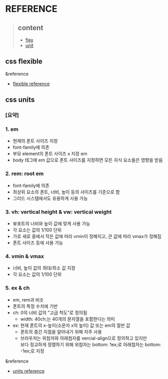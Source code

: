 REFERENCE
=========
> content
> -------
>- [flex](#css-flexible)
>- [unit](#css-units)

css flexible
------------
&reference
- [flexible reference](https://heropy.blog/2018/11/24/css-flexible-box/)

css units
------------
### [요약]
### 1. em
  - 현재의 폰트 사이즈 지정
  - font-family에 의존
  - 부모 element의 폰트 사이즈 x 지정 em
  - body 태그에 em 값으로 폰트 사이즈를 지정하면 모든 자식 요소들은 영향을 받음

### 2. rem: root em
  - font-family에 의존
  - 최상위 요소의 폰트, 너비, 높이 등의 사이즈를 기준으로 함
  - 그리드 시스템에서도 유용하게 사용 가능
  
### 3. vh: vertical height & vw: vertical weight
  - 뷰포트의 너비와 높이 값에 맞게 사용 가능
  - 각 요소는 값의 1/100 단위
  - 가로 세로 중에서 작은 값에 따라 vmin이 정해지고, 큰 값에 따라 vmax가 정해짐
  - 폰트 사이즈 등에 사용 가능

### 4. vmin & vmax
  - 너비, 높이 값의 최대/최소 값 지정
  - 각 요소는 값의 1/100 단위
  
### 5. ex & ch
  - em, rem과 비슷
  - 폰트의 특정 수치에 기반
  - ch: 0의 너비 값의 "고급 척도"로 정의됨
    - width: 40ch;는 40개의 문자열을 포함한다는 의미
  - ex: 현재 폰트의 x-높이(소문자 x의 높이) 값 또는 em의 절반 값
    - 폰트의 중간 지점을 알아내기 위해 자주 사용
    - 브라우저는 위첨자와 아래첨자를 vercial-align으로 정의하고 있지만   
    보다 정교하게 정렬하기 위해 위첨자는 bottom: 1ex;로 아래첨자는 bottom: -1ex;로 지정

&reference
- [units reference](https://webclub.tistory.com/356)
